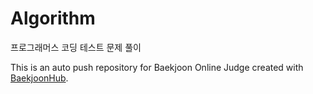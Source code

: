 # Algorithm
프로그래머스 코딩 테스트 문제 풀이

This is an auto push repository for Baekjoon Online Judge created with [BaekjoonHub](https://github.com/BaekjoonHub/BaekjoonHub).
